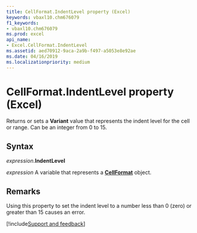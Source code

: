 ```yaml
---
title: CellFormat.IndentLevel property (Excel)
keywords: vbaxl10.chm676079
f1_keywords:
- vbaxl10.chm676079
ms.prod: excel
api_name:
- Excel.CellFormat.IndentLevel
ms.assetid: aed70912-9aca-2a9b-f497-a5053e8e92ae
ms.date: 04/16/2019
ms.localizationpriority: medium
---
```



# CellFormat.IndentLevel property (Excel)

Returns or sets a **Variant** value that represents the indent level for the cell or range. Can be an integer from 0 to 15.


## Syntax

_expression_.**IndentLevel**

_expression_ A variable that represents a **[CellFormat](Excel.CellFormat.md)** object.


## Remarks

Using this property to set the indent level to a number less than 0 (zero) or greater than 15 causes an error.




[!include[Support and feedback](~/includes/feedback-boilerplate.md)]